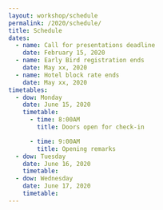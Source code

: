 ```yaml
---
layout: workshop/schedule
permalink: /2020/schedule/
title: Schedule
dates:
  - name: Call for presentations deadline
    date: February 15, 2020
  - name: Early Bird registration ends
    date: May xx, 2020
  - name: Hotel block rate ends
    date: May xx, 2020
timetables:
  - dow: Monday
    date: June 15, 2020
    timetable:
      - time: 8:00AM
        title: Doors open for check-in

      - time: 9:00AM
        title: Opening remarks
  - dow: Tuesday
    date: June 16, 2020
    timetable:
  - dow: Wednesday
    date: June 17, 2020
    timetable:
---
```

